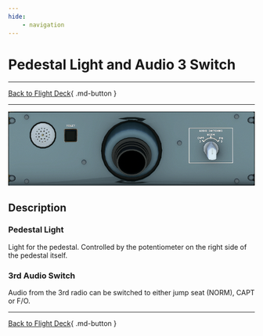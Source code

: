 ```yaml
---
hide:
    - navigation
---
```


# Pedestal Light and Audio 3 Switch

---

[Back to Flight Deck](../flight-deck.md){ .md-button }

---


![Pedestal Light and Audio 3 switch](../../../assets/a32nx-briefing/overhead-aft-panel/Pedestal-Light.png "Pedestal Light and Audio 3 switch")

## Description

### Pedestal Light

Light for the pedestal. Controlled by the potentiometer on the right side of the pedestal itself.

### 3rd Audio Switch

Audio from the 3rd radio can be switched to either jump seat (NORM), CAPT or F/O.

---

[Back to Flight Deck](../flight-deck.md){ .md-button }

